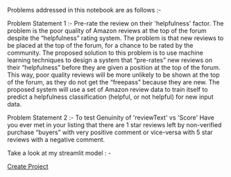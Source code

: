 Problems addressed in this notebook are as follows :-


Problem Statement 1 :- Pre-rate the review on their 'helpfulness' factor.
          The problem is the poor quality of Amazon reviews at the top of the forum despite the “helpfulness” rating system. The problem is that new reviews to be placed at the top 
          of the forum, for a chance to be rated by the community. The proposed solution to this problem is to use machine learning techniques to design a system that “pre-rates”
          new reviews on their “helpfulness” before they are given a position at the top of the forum. This way, poor quality reviews will be more unlikely to be shown at the top
          of the forum, as they do not get the “freepass” because they are new. The proposed system will use a set of Amazon review data to train itself to predict a helpfulness 
          classification (helpful, or not helpful) for new input data.

Problem Statement 2 :- To test Genuinity of 'reviewText' vs 'Score'
          Have you ever met in your listing that there are 1 star reviews left by non-verified purchase “buyers” with very positive comment or vice-versa with 5 star reviews with a 
          negative comment.

Take a look at my streamlit model : - 


<a href="#" class="button big">Create Project</a>
